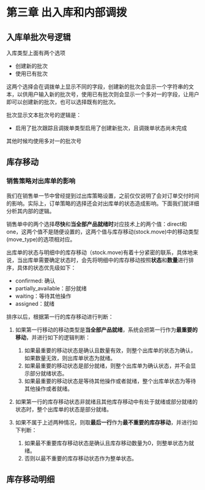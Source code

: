 # 第三章 出入库和内部调拨

## 入库单批次号逻辑

入库类型上面有两个选项

* 创建新的批次
* 使用已有批次

这两个选择会在调拨单上显示不同的字段，创建新的批次会显示一个字符串的文本，以供用户输入新的批次号，使用已有批次则会显示一个多对一的字段，让用户即可以创建新的批次，也可以选择既有的批次。

批次显示文本批次号的逻辑是：

* 启用了批次跟踪且调拨单类型启用了创建新批次，且调拨单状态尚未完成

其他时候均使用多对一的批次号

## 库存移动

### 销售策略对出库单的影响

我们在销售单一节中曾经提到过出库策略设置，之前仅仅说明了会对订单交付时间的影响。实际上，订单策略的选择还会对出库单的状态造成影响。下面我们就详细分析其内部的逻辑。

销售单中的两个选择**尽快**和**当全部产品就绪时**对应技术上的两个值：direct和one，这两个值不是随便设置的，这两个值与库存移动(stock.move)中的移动类型(move_type)的选项相对应。

出库单的状态与明细中的库存移动（stock.move)有着十分紧密的联系，具体地来说，当出库单需要确定状态时，会先将明细中的库存移动按照**状态**和**数量**进行排序，具体的状态优先级如下：

* confirmed: 确认
* partially_available：部分就绪
* waiting：等待其他操作
* assigned：就绪

排序以后，根据第一行的库存移动进行判断：

1. 如果第一行移动的移动类型是**当全部产品就绪**，系统会把第一行作为**最重要的移动**，并进行如下的逻辑判断：

    1. 如果最重要的移动状态是确认且数量有效，则整个出库单的状态为确认，如果数量无效，则出库单状态为就绪。
    2. 如果最重要的移动状态是部分就绪，则整个出库单为确认状态，并不会显示部分就绪状态。
    3. 如果最重要的移动状态是等待其他操作或者就绪，整个出库单状态为等待其他操作或者就绪。

2. 如果第一行的库存移动状态非就绪且其他库存移动中有处于就绪或部分就绪的状态时，整个出库单的状态是部分就绪。

3. 如果不属于上述两种情况，则取**最后一行**作为**最不重要的库存移动**，并进行如下判断：
    1. 如果最不重要库存移动状态是确认且库存移动数量为0，则整单状态为就绪。
    2. 否则以最不重要的库存移动状态作为整单状态。

## 库存移动明细